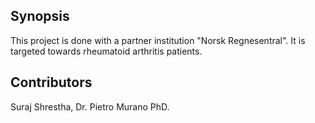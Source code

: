 ## Synopsis

This project is done with a partner institution "Norsk Regnesentral". It is targeted towards rheumatoid arthritis patients.  


## Contributors

Suraj Shrestha, Dr. Pietro Murano PhD.


